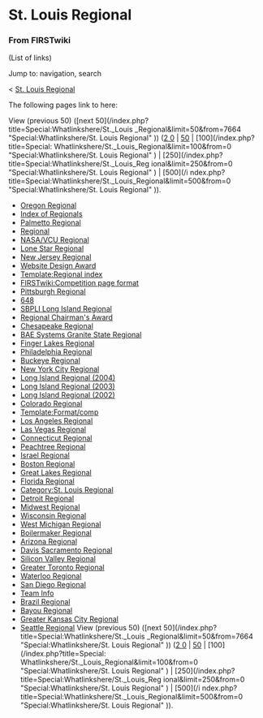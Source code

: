 # St. Louis Regional

### From FIRSTwiki

(List of links)

Jump to: navigation, search

&lt; [St. Louis Regional](/index.php?title=St._Louis_Regional&redirect=no "St.
Louis Regional" )  

The following pages link to here:

View (previous 50) ([next 50](/index.php?title=Special:Whatlinkshere/St._Louis
_Regional&limit=50&from=7664 "Special:Whatlinkshere/St. Louis Regional" )) ([2
0](/index.php?title=Special:Whatlinkshere/St._Louis_Regional&limit=20&from=0
"Special:Whatlinkshere/St. Louis Regional" ) |
[50](/index.php?title=Special:Whatlinkshere/St._Louis_Regional&limit=50&from=0
"Special:Whatlinkshere/St. Louis Regional" ) | [100](/index.php?title=Special:
Whatlinkshere/St._Louis_Regional&limit=100&from=0 "Special:Whatlinkshere/St.
Louis Regional" ) | [250](/index.php?title=Special:Whatlinkshere/St._Louis_Reg
ional&limit=250&from=0 "Special:Whatlinkshere/St. Louis Regional" ) | [500](/i
ndex.php?title=Special:Whatlinkshere/St._Louis_Regional&limit=500&from=0
"Special:Whatlinkshere/St. Louis Regional" )).

  * [Oregon Regional](/index.php/Oregon_Regional "Oregon Regional" )
  * [Index of Regionals](/index.php/Index_of_Regionals "Index of Regionals" )
  * [Palmetto Regional](/index.php/Palmetto_Regional "Palmetto Regional" )
  * [Regional](/index.php/Regional "Regional" )
  * [NASA/VCU Regional](/index.php/NASA/VCU_Regional "NASA/VCU Regional" )
  * [Lone Star Regional](/index.php/Lone_Star_Regional "Lone Star Regional" )
  * [New Jersey Regional](/index.php/New_Jersey_Regional "New Jersey Regional" )
  * [Website Design Award](/index.php/Website_Design_Award "Website Design Award" )
  * [Template:Regional index](/index.php/Template:Regional_index "Template:Regional index" )
  * [FIRSTwiki:Competition page format](/index.php/FIRSTwiki:Competition_page_format "FIRSTwiki:Competition page format" )
  * [Pittsburgh Regional](/index.php/Pittsburgh_Regional "Pittsburgh Regional" )
  * [648](/index.php/648 "648" )
  * [SBPLI Long Island Regional](/index.php/SBPLI_Long_Island_Regional "SBPLI Long Island Regional" )
  * [Regional Chairman's Award](/index.php/Regional_Chairman%27s_Award "Regional Chairman's Award" )
  * [Chesapeake Regional](/index.php/Chesapeake_Regional "Chesapeake Regional" )
  * [BAE Systems Granite State Regional](/index.php/BAE_Systems_Granite_State_Regional "BAE Systems Granite State Regional" )
  * [Finger Lakes Regional](/index.php/Finger_Lakes_Regional "Finger Lakes Regional" )
  * [Philadelphia Regional](/index.php/Philadelphia_Regional "Philadelphia Regional" )
  * [Buckeye Regional](/index.php/Buckeye_Regional "Buckeye Regional" )
  * [New York City Regional](/index.php/New_York_City_Regional "New York City Regional" )
  * [Long Island Regional (2004)](/index.php/Long_Island_Regional_%282004%29 "Long Island Regional \(2004\)" )
  * [Long Island Regional (2003)](/index.php/Long_Island_Regional_%282003%29 "Long Island Regional \(2003\)" )
  * [Long Island Regional (2002)](/index.php/Long_Island_Regional_%282002%29 "Long Island Regional \(2002\)" )
  * [Colorado Regional](/index.php/Colorado_Regional "Colorado Regional" )
  * [Template:Format/comp](/index.php/Template:Format/comp "Template:Format/comp" )
  * [Los Angeles Regional](/index.php/Los_Angeles_Regional "Los Angeles Regional" )
  * [Las Vegas Regional](/index.php/Las_Vegas_Regional "Las Vegas Regional" )
  * [Connecticut Regional](/index.php/Connecticut_Regional "Connecticut Regional" )
  * [Peachtree Regional](/index.php/Peachtree_Regional "Peachtree Regional" )
  * [Israel Regional](/index.php/Israel_Regional "Israel Regional" )
  * [Boston Regional](/index.php/Boston_Regional "Boston Regional" )
  * [Great Lakes Regional](/index.php/Great_Lakes_Regional "Great Lakes Regional" )
  * [Florida Regional](/index.php/Florida_Regional "Florida Regional" )
  * [Category:St. Louis Regional](/index.php/Category:St._Louis_Regional "Category:St. Louis Regional" )
  * [Detroit Regional](/index.php/Detroit_Regional "Detroit Regional" )
  * [Midwest Regional](/index.php/Midwest_Regional "Midwest Regional" )
  * [Wisconsin Regional](/index.php/Wisconsin_Regional "Wisconsin Regional" )
  * [West Michigan Regional](/index.php/West_Michigan_Regional "West Michigan Regional" )
  * [Boilermaker Regional](/index.php/Boilermaker_Regional "Boilermaker Regional" )
  * [Arizona Regional](/index.php/Arizona_Regional "Arizona Regional" )
  * [Davis Sacramento Regional](/index.php/Davis_Sacramento_Regional "Davis Sacramento Regional" )
  * [Silicon Valley Regional](/index.php/Silicon_Valley_Regional "Silicon Valley Regional" )
  * [Greater Toronto Regional](/index.php/Greater_Toronto_Regional "Greater Toronto Regional" )
  * [Waterloo Regional](/index.php/Waterloo_Regional "Waterloo Regional" )
  * [San Diego Regional](/index.php/San_Diego_Regional "San Diego Regional" )
  * [Team Info](/index.php/Team_Info "Team Info" )
  * [Brazil Regional](/index.php/Brazil_Regional "Brazil Regional" )
  * [Bayou Regional](/index.php/Bayou_Regional "Bayou Regional" )
  * [Greater Kansas City Regional](/index.php/Greater_Kansas_City_Regional "Greater Kansas City Regional" )
  * [Seattle Regional](/index.php/Seattle_Regional "Seattle Regional" )
View (previous 50) ([next 50](/index.php?title=Special:Whatlinkshere/St._Louis
_Regional&limit=50&from=7664 "Special:Whatlinkshere/St. Louis Regional" )) ([2
0](/index.php?title=Special:Whatlinkshere/St._Louis_Regional&limit=20&from=0
"Special:Whatlinkshere/St. Louis Regional" ) |
[50](/index.php?title=Special:Whatlinkshere/St._Louis_Regional&limit=50&from=0
"Special:Whatlinkshere/St. Louis Regional" ) | [100](/index.php?title=Special:
Whatlinkshere/St._Louis_Regional&limit=100&from=0 "Special:Whatlinkshere/St.
Louis Regional" ) | [250](/index.php?title=Special:Whatlinkshere/St._Louis_Reg
ional&limit=250&from=0 "Special:Whatlinkshere/St. Louis Regional" ) | [500](/i
ndex.php?title=Special:Whatlinkshere/St._Louis_Regional&limit=500&from=0
"Special:Whatlinkshere/St. Louis Regional" )).

